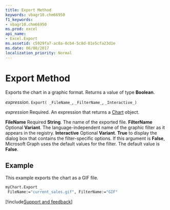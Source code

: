 ```yaml
---
title: Export Method
keywords: vbagr10.chm66950
f1_keywords:
- vbagr10.chm66950
ms.prod: excel
api_name:
- Excel.Export
ms.assetid: c5929fa7-ac8a-0cb4-5c8d-01e5cfa23d1e
ms.date: 06/08/2017
localization_priority: Normal
---
```



# Export Method

Exports the chart in a graphic format. Returns a value of type  **Boolean**.

_expression_. `Export( _FileName_`,  `_FilterName_`,  `_Interactive_)`

 _expression_ Required. An expression that returns a [Chart](Excel.Chart-graph-object.md) object.

 **FileName** Required **String**. The name of the exported file.
 **FilterName** Optional **Variant**. The language-independent name of the graphic filter as it appears in the registry.
 **Interactive** Optional **Variant**.  **True** to display the dialog box that contains the filter-specific options. If this argument is **False**, Microsoft Graph uses the default values for the filter. The default value is  **False**.

## Example

This example exports the chart as a GIF file.


```vb
myChart.Export _ 
 FileName:="current_sales.gif", FilterName:="GIF"
```

[!include[Support and feedback](~/includes/feedback-boilerplate.md)]